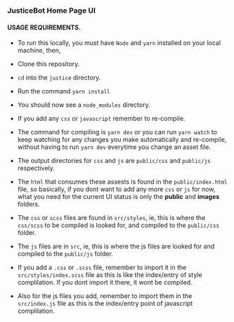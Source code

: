 ### JusticeBot Home Page UI

#### USAGE REQUIREMENTS.

- To run this locally, you must have `Node` and `yarn` installed on your local machine, then,

- Clone this repository.
- `cd` into the `justice` directory.
- Run the command `yarn install`
- You should now see a `node_modules` directory.
- If you add any `css` or `javascript` remember to re-compile.
- The command for compiling is `yarn dev` or you can run `yarn watch` to keep watching for any changes you make automatically and re-compile, without having to run `yarn dev` everytime you change an asset file.
- The output directories for `css` and `js` are `public/css` and `public/js` respectively.
- The `html` that consumes these assests is found in the `public/index.html` file, so basically, if you dont want to add any more `css` or `js` for now, what you need for the current UI status is only the **public** and **images** folders.
- The `css` or `scss` files are found in `src/styles`, ie, this is where the `css/scss` to be compiled is looked for, and compiled to the `public/css` folder.
- The `js` files are in `src`, ie, this is where the js files are looked for and compiled to the `public/js` folder.
- If you add a `.css` or `.scss` file, remember to import it in the `src/styles/index.scss` file as this is like the index/entry of style complilation. If you dont import it there, it wont be compiled.
- Also for the js files you add, remember to import them in the `src/index.js` file as this is the index/entry point of javascript complilation.
